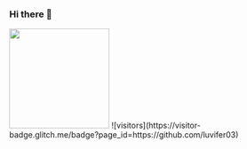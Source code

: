 ### Hi there 👋


<img height="180em" src="https://github-readme-stats.vercel.app/api?username=luvifer03&show_icons=true&hide_border=true&&count_private=true&include_all_commits=true" />
![visitors](https://visitor-badge.glitch.me/badge?page_id=https://github.com/luvifer03)
<!--
**luvifer03/luvifer03** is a ✨ _special_ ✨ repository because its `README.md` (this file) appears on your GitHub profile.

Here are some ideas to get you started:

- 🔭 I’m currently working on ...
- 🌱 I’m currently learning ...
- 👯 I’m looking to collaborate on ...
- 🤔 I’m looking for help with ...
- 💬 Ask me about ...
- 📫 How to reach me: ...
- 😄 Pronouns: ...
- ⚡ Fun fact: ...
-->
